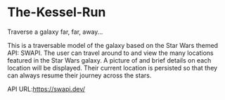 # The-Kessel-Run
Traverse a galaxy far, far, away...

This is a traversable model of the galaxy based on the Star Wars themed API: SWAPI. The user can travel around to and view the many locations featured in the Star Wars galaxy. A picture of and brief details on each location will be displayed. Their current location is persisted so that they can always resume their journey across the stars.

API URL:https://swapi.dev/

